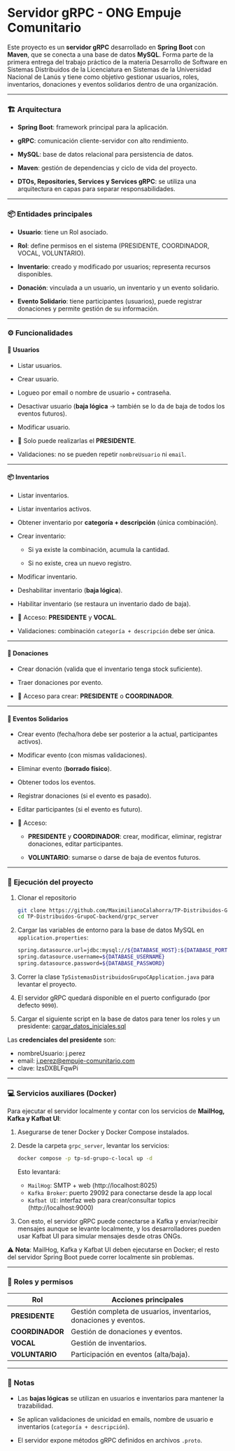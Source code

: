# Servidor gRPC - ONG Empuje Comunitario

Este proyecto es un **servidor gRPC** desarrollado en **Spring Boot** con **Maven**, que se conecta a una base de datos **MySQL**.
Forma parte de la primera entrega del trabajo práctico de la materia Desarrollo de Software en Sistemas Distribuidos de la Licenciatura en Sistemas de la Universidad Nacional de Lanús y tiene como objetivo gestionar usuarios, roles, inventarios, donaciones y eventos solidarios dentro de una organización.

---

### 🏗️ **Arquitectura**
- **Spring Boot**: framework principal para la aplicación.

- **gRPC**: comunicación cliente-servidor con alto rendimiento.

- **MySQL**: base de datos relacional para persistencia de datos.

- **Maven**: gestión de dependencias y ciclo de vida del proyecto.

- **DTOs, Repositories, Services y Services gRPC**: se utiliza una arquitectura en capas para separar responsabilidades.

---

### 📦 **Entidades principales**
- **Usuario**: tiene un Rol asociado.

- **Rol**: define permisos en el sistema (PRESIDENTE, COORDINADOR, VOCAL, VOLUNTARIO).

- **Inventario**: creado y modificado por usuarios; representa recursos disponibles.

- **Donación**: vinculada a un usuario, un inventario y un evento solidario.

- **Evento Solidario**: tiene participantes (usuarios), puede registrar donaciones y permite gestión de su información.

---

### ⚙️ **Funcionalidades**

#### 👤 **Usuarios**

- Listar usuarios.

- Crear usuario.

- Logueo por email o nombre de usuario + contraseña.

- Desactivar usuario (**baja lógica** → también se lo da de baja de todos los eventos futuros).

- Modificar usuario.

- 🔐 Solo puede realizarlas el **PRESIDENTE**.

- Validaciones: no se pueden repetir ```nombreUsuario``` ni ```email```.

---

#### 📦 **Inventarios**

- Listar inventarios.

- Listar inventarios activos.

- Obtener inventario por **categoría + descripción** (única combinación).

- Crear inventario:

  - Si ya existe la combinación, acumula la cantidad.

  - Si no existe, crea un nuevo registro.

- Modificar inventario.

- Deshabilitar inventario (**baja lógica**).

- Habilitar inventario (se restaura un inventario dado de baja).

- 🔐 Acceso: **PRESIDENTE** y **VOCAL**.

- Validaciones: combinación ```categoría + descripción``` debe ser única.

---

#### 🎁 **Donaciones**

- Crear donación (valida que el inventario tenga stock suficiente).

- Traer donaciones por evento.

- 🔐 Acceso para crear: **PRESIDENTE** o **COORDINADOR**.

---

#### 🎉 **Eventos Solidarios**

- Crear evento (fecha/hora debe ser posterior a la actual, participantes activos).

- Modificar evento (con mismas validaciones).

- Eliminar evento (**borrado físico**).

- Obtener todos los eventos.

- Registrar donaciones (si el evento es pasado).

- Editar participantes (si el evento es futuro).

- 🔐 Acceso:

  - **PRESIDENTE** y **COORDINADOR**: crear, modificar, eliminar, registrar donaciones, editar participantes.

  - **VOLUNTARIO**: sumarse o darse de baja de eventos futuros.

---

### 🚀 **Ejecución del proyecto**

1. Clonar el repositorio

    ```bash
    git clone https://github.com/MaximilianoCalahorra/TP-Distribuidos-GrupoC-backend
    cd TP-Distribuidos-GrupoC-backend/grpc_server
    ```

2. Cargar las variables de entorno para la base de datos MySQL en ```application.properties```:

    ```bash
    spring.datasource.url=jdbc:mysql://${DATABASE_HOST}:${DATABASE_PORT}/${DATABASE_NAME}?createDatabaseIfNotExist=true
    spring.datasource.username=${DATABASE_USERNAME}
    spring.datasource.password=${DATABASE_PASSWORD}
    ```

3. Correr la clase ```TpSistemasDistribuidosGrupoCApplication.java``` para levantar el proyecto.

4. El servidor gRPC quedará disponible en el puerto configurado (por defecto ```9090```).

5. Cargar el siguiente script en la base de datos para tener los roles y un presidente: [cargar_datos_iniciales.sql](https://github.com/MaximilianoCalahorra/TP-Distribuidos-GrupoC-backend/blob/master/cargar_datos_iniciales.sql)

Las **credenciales del presidente** son:
- nombreUsuario: j.perez
- email: j.perez@empuje-comunitario.com
- clave: IzsDXBLFqwPi

---

### 💻 **Servicios auxiliares (Docker)**

Para ejecutar el servidor localmente y contar con los servicios de **MailHog, Kafka y Kafbat UI**:

1. Asegurarse de tener Docker y Docker Compose instalados.

2. Desde la carpeta ```grpc_server```, levantar los servicios:

    ```bash
    docker compose -p tp-sd-grupo-c-local up -d
    ```

    Esto levantará:
    - ```MailHog```: SMTP + web (http://localhost:8025)
    - ```Kafka Broker```: puerto 29092 para conectarse desde la app local
    - ```Kafbat UI```: interfaz web para crear/consultar topics (http://localhost:9000)

3. Con esto, el servidor gRPC puede conectarse a Kafka y enviar/recibir mensajes aunque se levante localmente, y los desarrolladores pueden usar Kafbat UI para simular mensajes desde otras ONGs.

⚠️ **Nota**: MailHog, Kafka y Kafbat UI deben ejecutarse en Docker; el resto del servidor Spring Boot puede correr localmente sin problemas.

---

### 👥 **Roles y permisos**

| Rol             | Acciones principales                                             |
| --------------- | ---------------------------------------------------------------- |
| **PRESIDENTE**  | Gestión completa de usuarios, inventarios, donaciones y eventos. |
| **COORDINADOR** | Gestión de donaciones y eventos.                                 |
| **VOCAL**       | Gestión de inventarios.                                          |
| **VOLUNTARIO**  | Participación en eventos (alta/baja).                            |

---

### 📌 **Notas**

- Las **bajas lógicas** se utilizan en usuarios e inventarios para mantener la trazabilidad.

- Se aplican validaciones de unicidad en emails, nombre de usuario e inventarios (```categoría + descripción```).

- El servidor expone métodos gRPC definidos en archivos ```.proto```.